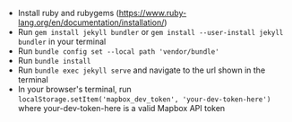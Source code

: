 
* Install ruby and rubygems (https://www.ruby-lang.org/en/documentation/installation/)
* Run `gem install jekyll bundler` or `gem install --user-install jekyll bundler` in your terminal
* Run `bundle config set --local path 'vendor/bundle'`
* Run `bundle install`
* Run `bundle exec jekyll serve` and navigate to the url shown in the terminal
* In your browser's terminal, run `localStorage.setItem('mapbox_dev_token', 'your-dev-token-here')` where your-dev-token-here is a valid Mapbox API token